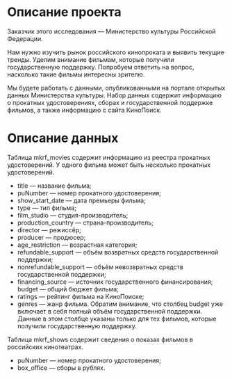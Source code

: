 # Описание проекта

Заказчик этого исследования — Министерство культуры Российской Федерации. 

Нам нужно изучить рынок российского кинопроката и выявить текущие тренды. Уделим внимание фильмам, которые получили государственную поддержку. Попробуем ответить на вопрос, насколько такие фильмы интересны зрителю. 

Мы будете работать с данными, опубликованными на портале открытых данных Министерства культуры. Набор данных содержит информацию о прокатных удостоверениях, сборах и государственной поддержке фильмов, а также информацию с сайта КиноПоиск. 

# Описание данных

Таблица mkrf_movies содержит информацию из реестра прокатных удостоверений. У одного фильма может быть несколько прокатных удостоверений. 

* title — название фильма;
* puNumber — номер прокатного удостоверения;
* show_start_date — дата премьеры фильма;
* type — тип фильма;
* film_studio — студия-производитель;
* production_country — страна-производитель;
* director — режиссёр;
* producer — продюсер;
* age_restriction — возрастная категория;
* refundable_support — объём возвратных средств государственной поддержки;
* nonrefundable_support — объём невозвратных средств государственной поддержки;
* financing_source — источник государственного финансирования;
budget — общий бюджет фильма;
* ratings — рейтинг фильма на КиноПоиске;
* genres — жанр фильма.
Обратим внимание, что столбец budget уже включает в себя полный объём государственной поддержки. Данные в этом столбце указаны только для тех фильмов, которые получили государственную поддержку. 

Таблица mkrf_shows содержит сведения о показах фильмов в российских кинотеатрах.
* puNumber — номер прокатного удостоверения;
* box_office — сборы в рублях.